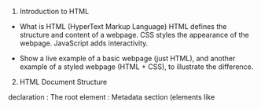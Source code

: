 1. Introduction to HTML

- What is HTML (HyperText Markup Language)
HTML defines the structure and content of a webpage.
CSS styles the appearance of the webpage.
JavaScript adds interactivity.

- Show a live example of a basic webpage (just HTML), and another example of a styled webpage (HTML + CSS), to illustrate the difference.



2. HTML Document Structure

<!DOCTYPE html> declaration
<html>: The root element
<head>: Metadata section (elements like <title>, <meta>, <link>)
<body>: The visible content of the webpage

Every HTML document begins with <!DOCTYPE html>.
The <head> contains information that doesn't appear on the page but helps browsers render the content.
The <body> contains all the visible content of the page (text, images, links, etc.).

- Create a simple HTML document structure together. Start with an empty index.html file and walk through adding boilerplate.



3. Basic HTML Elements
Most common HTML elements used to structure content.

Headings (<h1>, <h2>, etc.): Headings help organize content by hierarchy.
Paragraphs (<p>): Paragraphs are used for blocks of text.
Links (<a>): Links allow users to navigate between pages.
Lists (<ul>, <li>, <ol>): Lists are useful for organizing items.
Images (<img>): Images make webpages more engaging.


- Add a few elements to our existing HTML file.
- Block elements vs Inline elements